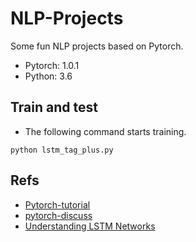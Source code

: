 # NLP-Projects
Some fun NLP projects based on Pytorch.
- Pytorch: 1.0.1
- Python: 3.6
## Train and test

- The following command starts training.

```
python lstm_tag_plus.py
```
## Refs
- [Pytorch-tutorial](https://pytorch.org/tutorials/beginner/nlp/sequence_models_tutorial.html#sphx-glr-beginner-nlp-sequence-models-tutorial-py)
- [pytorch-discuss](https://discuss.pytorch.org/t/implementation-augmenting-the-lstm-part-of-speech-tagger-with-character-level-features/10221/5)
- [Understanding LSTM Networks](https://colah.github.io/posts/2015-08-Understanding-LSTMs/)
